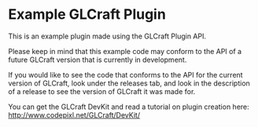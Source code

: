 # Example GLCraft Plugin

This is an example plugin made using the GLCraft Plugin API.

Please keep in mind that this example code may conform to the API of a future GLCraft version that is currently in development.

If you would like to see the code that conforms to the API for the current version of GLCraft, look under the releases tab, and look in the description of a release to see the version of GLCraft it was made for.

You can get the GLCraft DevKit and read a tutorial on plugin creation here: http://www.codepixl.net/GLCraft/DevKit/